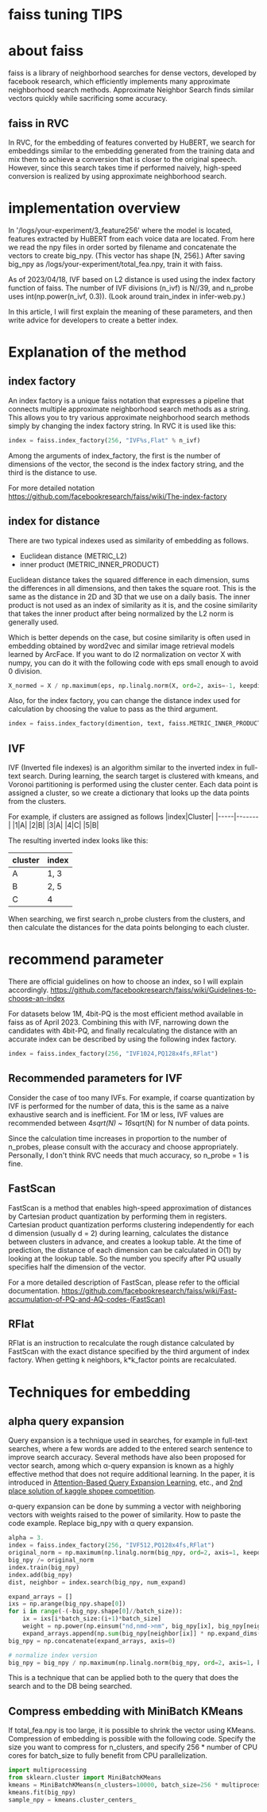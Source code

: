 faiss tuning TIPS
==================
# about faiss
faiss is a library of neighborhood searches for dense vectors, developed by facebook research, which efficiently implements many approximate neighborhood search methods.
Approximate Neighbor Search finds similar vectors quickly while sacrificing some accuracy.

## faiss in RVC
In RVC, for the embedding of features converted by HuBERT, we search for embeddings similar to the embedding generated from the training data and mix them to achieve a conversion that is closer to the original speech. However, since this search takes time if performed naively, high-speed conversion is realized by using approximate neighborhood search.

# implementation overview
In '/logs/your-experiment/3_feature256' where the model is located, features extracted by HuBERT from each voice data are located.
From here we read the npy files in order sorted by filename and concatenate the vectors to create big_npy. (This vector has shape [N, 256].)
After saving big_npy as /logs/your-experiment/total_fea.npy, train it with faiss.

As of 2023/04/18, IVF based on L2 distance is used using the index factory function of faiss.
The number of IVF divisions (n_ivf) is N//39, and n_probe uses int(np.power(n_ivf, 0.3)). (Look around train_index in infer-web.py.)

In this article, I will first explain the meaning of these parameters, and then write advice for developers to create a better index.

# Explanation of the method
## index factory
An index factory is a unique faiss notation that expresses a pipeline that connects multiple approximate neighborhood search methods as a string.
This allows you to try various approximate neighborhood search methods simply by changing the index factory string.
In RVC it is used like this:

```python
index = faiss.index_factory(256, "IVF%s,Flat" % n_ivf)
```
Among the arguments of index_factory, the first is the number of dimensions of the vector, the second is the index factory string, and the third is the distance to use.

For more detailed notation
https://github.com/facebookresearch/faiss/wiki/The-index-factory

## index for distance
There are two typical indexes used as similarity of embedding as follows.

- Euclidean distance (METRIC_L2)
- inner product (METRIC_INNER_PRODUCT)

Euclidean distance takes the squared difference in each dimension, sums the differences in all dimensions, and then takes the square root. This is the same as the distance in 2D and 3D that we use on a daily basis.
The inner product is not used as an index of similarity as it is, and the cosine similarity that takes the inner product after being normalized by the L2 norm is generally used.

Which is better depends on the case, but cosine similarity is often used in embedding obtained by word2vec and similar image retrieval models learned by ArcFace. If you want to do l2 normalization on vector X with numpy, you can do it with the following code with eps small enough to avoid 0 division.

```python
X_normed = X / np.maximum(eps, np.linalg.norm(X, ord=2, axis=-1, keepdims=True))
```

Also, for the index factory, you can change the distance index used for calculation by choosing the value to pass as the third argument.

```python
index = faiss.index_factory(dimention, text, faiss.METRIC_INNER_PRODUCT)
```

## IVF
IVF (Inverted file indexes) is an algorithm similar to the inverted index in full-text search.
During learning, the search target is clustered with kmeans, and Voronoi partitioning is performed using the cluster center. Each data point is assigned a cluster, so we create a dictionary that looks up the data points from the clusters.

For example, if clusters are assigned as follows
|index|Cluster|
|-----|-------|
|1|A|
|2|B|
|3|A|
|4|C|
|5|B|

The resulting inverted index looks like this:

|cluster|index|
|-------|-----|
|A|1, 3|
|B|2, 5|
|C|4|

When searching, we first search n_probe clusters from the clusters, and then calculate the distances for the data points belonging to each cluster.

# recommend parameter
There are official guidelines on how to choose an index, so I will explain accordingly.
https://github.com/facebookresearch/faiss/wiki/Guidelines-to-choose-an-index

For datasets below 1M, 4bit-PQ is the most efficient method available in faiss as of April 2023.
Combining this with IVF, narrowing down the candidates with 4bit-PQ, and finally recalculating the distance with an accurate index can be described by using the following index factory.

```python
index = faiss.index_factory(256, "IVF1024,PQ128x4fs,RFlat")
```

## Recommended parameters for IVF
Consider the case of too many IVFs. For example, if coarse quantization by IVF is performed for the number of data, this is the same as a naive exhaustive search and is inefficient.
For 1M or less, IVF values are recommended between 4*sqrt(N) ~ 16*sqrt(N) for N number of data points.

Since the calculation time increases in proportion to the number of n_probes, please consult with the accuracy and choose appropriately. Personally, I don't think RVC needs that much accuracy, so n_probe = 1 is fine.

## FastScan
FastScan is a method that enables high-speed approximation of distances by Cartesian product quantization by performing them in registers.
Cartesian product quantization performs clustering independently for each d dimension (usually d = 2) during learning, calculates the distance between clusters in advance, and creates a lookup table. At the time of prediction, the distance of each dimension can be calculated in O(1) by looking at the lookup table.
So the number you specify after PQ usually specifies half the dimension of the vector.

For a more detailed description of FastScan, please refer to the official documentation.
https://github.com/facebookresearch/faiss/wiki/Fast-accumulation-of-PQ-and-AQ-codes-(FastScan)

## RFlat
RFlat is an instruction to recalculate the rough distance calculated by FastScan with the exact distance specified by the third argument of index factory.
When getting k neighbors, k*k_factor points are recalculated.

# Techniques for embedding
## alpha query expansion
Query expansion is a technique used in searches, for example in full-text searches, where a few words are added to the entered search sentence to improve search accuracy. Several methods have also been proposed for vector search, among which α-query expansion is known as a highly effective method that does not require additional learning. In the paper, it is introduced in [Attention-Based Query Expansion Learning](https://arxiv.org/abs/2007.08019), etc., and [2nd place solution of kaggle shopee competition](https://www.kaggle.com/code/lyakaap/2nd-place-solution/notebook).

α-query expansion can be done by summing a vector with neighboring vectors with weights raised to the power of similarity. How to paste the code example. Replace big_npy with α query expansion.

```python
alpha = 3.
index = faiss.index_factory(256, "IVF512,PQ128x4fs,RFlat")
original_norm = np.maximum(np.linalg.norm(big_npy, ord=2, axis=1, keepdims=True), 1e-9)
big_npy /= original_norm
index.train(big_npy)
index.add(big_npy)
dist, neighbor = index.search(big_npy, num_expand)

expand_arrays = []
ixs = np.arange(big_npy.shape[0])
for i in range(-(-big_npy.shape[0]//batch_size)):
    ix = ixs[i*batch_size:(i+1)*batch_size]
    weight = np.power(np.einsum("nd,nmd->nm", big_npy[ix], big_npy[neighbor[ix]]), alpha)
    expand_arrays.append(np.sum(big_npy[neighbor[ix]] * np.expand_dims(weight, axis=2),axis=1))
big_npy = np.concatenate(expand_arrays, axis=0)

# normalize index version
big_npy = big_npy / np.maximum(np.linalg.norm(big_npy, ord=2, axis=1, keepdims=True), 1e-9)
```

This is a technique that can be applied both to the query that does the search and to the DB being searched.

## Compress embedding with MiniBatch KMeans
If total_fea.npy is too large, it is possible to shrink the vector using KMeans.
Compression of embedding is possible with the following code. Specify the size you want to compress for n_clusters, and specify 256 * number of CPU cores for batch_size to fully benefit from CPU parallelization.

```python
import multiprocessing
from sklearn.cluster import MiniBatchKMeans
kmeans = MiniBatchKMeans(n_clusters=10000, batch_size=256 * multiprocessing.cpu_count(), init="random")
kmeans.fit(big_npy)
sample_npy = kmeans.cluster_centers_
```